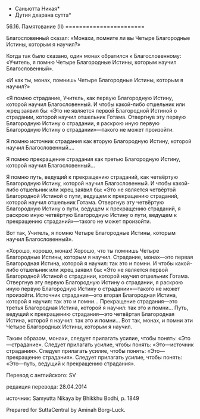 * Саньютта Никая*
* Дутия дхарана сутта*

56\.16\. Памятование \(II\)
\=\=\=\=\=\=\=\=\=\=\=\=\=\=\=\=\=\=\=\=\=\=\=

Благословенный сказал: «Монахи, помните ли вы Четыре Благородные Истины, которым я научил?»

Когда так было сказано, один монах обратился к Благословенному: «Учитель, я помню Четыре Благородные Истины, которым научил Благословенный»\.

«И как ты, монах, помнишь Четыре Благородные Истины, которым я научил?»

«Я помню страдание, Учитель, как первую Благородную Истину, которой научил Благословенный\. И чтобы какой\-либо отшельник или жрец заявил бы: «Это не является первой Благородной Истиной о страдании, которой научил отшельник Готама\. Отвергнув эту первую Благородную Истину о страдании, я раскрою иную первую Благородную Истину о страдании»—такого не может произойти\.

Я помню источник страдания как вторую Благородную Истину, которой научил Благословенный…\.

Я помню прекращение страдания как третью Благородную Истину, которой научил Благословенный…

Я помню путь, ведущий к прекращению страданий, как четвёртую Благородную Истину, которой научил Благословенный\. И чтобы какой\-либо отшельник или жрец заявил бы: «Это не является четвёртой Благородной Истиной о пути, ведущем к прекращению страданий, которой научил отшельник Готама\. Отвергнув эту четвёртую Благородную Истину о пути, ведущем к прекращению страданий, я раскрою иную четвёртую Благородную Истину о пути, ведущем к прекращению страданий»—такого не может произойти\.

Вот так, Учитель, я помню Четыре Благородные Истины, которым научил Благословенный»\.

«Хорошо, хорошо, монах\! Хорошо, что ты помнишь Четыре Благородные Истины, которым я научил\. Страдание, монах—это первая Благородная Истина, которой я научил: так это и помни\. И чтобы какой\-либо отшельник или жрец заявил бы: «Это не является первой Благородной Истиной о страдании, которой научил отшельник Готама\. Отвергнув эту первую Благородную Истину о страдании, я раскрою иную первую Благородную Истину о страдании»—такого не может произойти\. Источник страдания—это вторая Благородная Истина, которой я научил: так это и помни… Прекращение страдания—это третья Благородная Истина, которой я научил: так это и помни… Путь, ведущий к прекращению страдания—это четвёртая Благородная Истина, которой я научил: так это и помни… Вот так, монах, и помни эти Четыре Благородных Истины, которым я научил\.

Таким образом, монахи, следует прилагать усилие, чтобы понять: «Это—страдание»\. Следует прилагать усилие, чтобы понять: «Это—источник страдания»\. Следует прилагать усилие, чтобы понять: «Это—прекращение страдания»\. Следует прилагать усилие, чтобы понять: «Это—путь, ведущий к прекращению страдания»\.

Перевод с английского: SV

редакция перевода: 28\.04\.2014

источник: Samyutta Nikaya by Bhikkhu Bodhi, p\. 1849

Prepared for SuttaCentral by Aminah Borg\-Luck\.